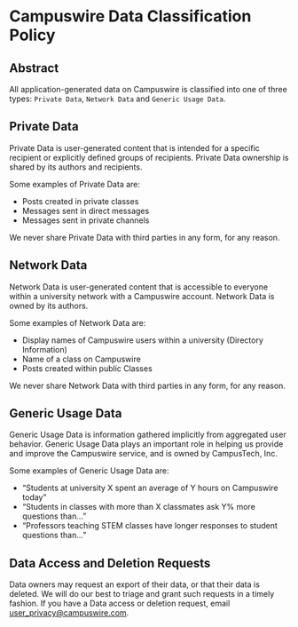 # Campuswire Data Classification Policy

## Abstract
All application-generated data on Campuswire is classified into one of three types: `Private Data`, `Network Data` and `Generic Usage Data`.

## Private Data
Private Data is user-generated content that is intended for a specific recipient or explicitly defined groups of recipients. Private Data ownership is shared by its authors and recipients.

Some examples of Private Data are:

- Posts created in private classes
- Messages sent in direct messages
- Messages sent in private channels

We never share Private Data with third parties in any form, for any reason.

## Network Data
Network Data is user-generated content that is accessible to everyone within a university network with a Campuswire account. Network Data is owned by its authors.

Some examples of Network Data are:

- Display names of Campuswire users within a university (Directory Information)
- Name of a class on Campuswire
- Posts created within public Classes

We never share Network Data with third parties in any form, for any reason.

## Generic Usage Data
Generic Usage Data is information gathered implicitly from aggregated user behavior. Generic Usage Data plays an important role in helping us provide and improve the Campuswire service, and is owned by CampusTech, Inc.

Some examples of Generic Usage Data are:

- “Students at university X spent an average of Y hours on Campuswire today”
- “Students in classes with more than X classmates ask Y% more questions than...”
- “Professors teaching STEM classes have longer responses to student questions than...”

## Data Access and Deletion Requests
Data owners may request an export of their data, or that their data is deleted. We will do our best to triage and grant such requests in a timely fashion. If you have a Data access or deletion request, email user_privacy@campuswire.com.
